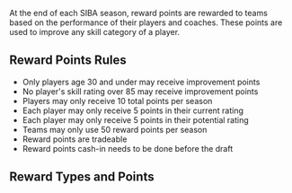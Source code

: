 At the end of each SIBA season, reward points are rewarded to teams based on the performance of their players and coaches. These points are used to improve any skill category of a player.

## Reward Points Rules

- Only players age 30 and under may receive improvement points
- No player's skill rating over 85 may receive improvement points
- Players may only receive 10 total points per season
- Each player may only receive 5 points in their current rating
- Each player may only receive 5 points in their potential rating
- Teams may only use 50 reward points per season
- Reward points are tradeable
- Reward points cash-in needs to be done before the draft

## Reward Types and Points
